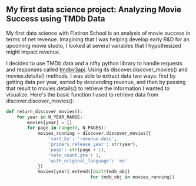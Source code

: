 ## My first data science project: Analyzing Movie Success using TMDb Data

My first data science with Flatiron School is an analysis of movie success in terms of net revenue. Imagining that I was helping develop early R&D for an upcoming movie studio, I looked at several variables that I hypothesized might impact revenue.

I decided to use TMDb data and a nifty python library to handle requests and responses called [tmdbv3api](http://google.com). Using its discover.discover_movies() and movies.details() methods, I was able to extract data two ways: first by getting data per year, sorted by descending revenue, and then by passing that result to movies.details() to retrieve the information I wanted to visualize. Here's the basic function I used to retrieve data from discover.discover_movies():

```python
def return_discover_movies():
    for year in N_YEAR_RANGE:
        movies[year] = []
        for page in range(0, N_PAGES):
            movies_running = discover.discover_movies({
                'sort_by': 'revenue.desc',
                'primary_release_year': str(year),
                'page': str(page + 1),
                'vote_count.gte': 1,
                'with_original_language': 'en'
            })
            movies[year].extend([dict(tmdb_obj)
                                for tmdb_obj in movies_running])

```
